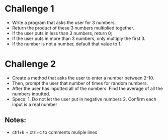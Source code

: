 # Challenge 1
* Write a program that asks the user for 3 numbers. 
* Return the product of these 3 numbers multiplied together. 
* If the user puts in less than 3 numbers, return 0; 
* If the user puts in more than 3 numbers, only multiply the first 3. 
* If the number is not a number, default that value to 1.

# Challenge 2
* Create a method that asks the user to enter a number between 2-10. 
* Then, prompt the user that number of times for random numbers.
* After the user has inputted all of the numbers. Find the average of all the numbers inputted.
* Specs: 1. Do not let the user put in negative numbers 2. Confirm each input is a real number

## Notes:
* ctrl+k + ctrl+c to comments muliple lines